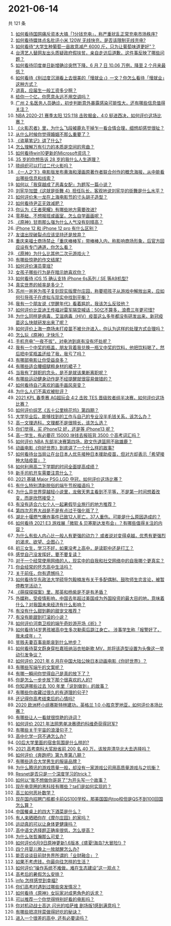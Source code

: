 # 2021-06-14

共 121 条

<!-- BEGIN -->
<!-- 最后更新时间 Mon Jun 14 2021 17:01:41 GMT+0800 (China Standard Time) -->

1. [如何看待国网痛斥资本大搞「1分钱充电」，称严重扰乱正常充电市场秩序?](https://www.zhihu.com/question/464766118)
2. [如何看待媒体点名批评小米 120W 无线快充，是否该限制无线充电?](https://www.zhihu.com/question/464750035)
3. [如何看待“大学生种葡萄一亩故意减产 6000
   斤，只为让葡萄味道更好”？](https://www.zhihu.com/question/464455061)
4. [台湾艺人替网友出头质疑政府假扶贫，亲自走访后道歉，这件事反映了哪些问题？](https://www.zhihu.com/question/464604915)
5. [如何看待印度单日新增确诊突然下降，6 月 7 日 10.06 万例，降至 2
   个月来最低？](https://www.zhihu.com/question/464053148)
6. [如何看待《别过度沉溺看上去很美的「慢就业」》一文？你怎么看待「慢就业」这种方式？](https://www.zhihu.com/question/464448399)
7. [讲真，应届生一般工资多少啊？](https://www.zhihu.com/question/58570383)
8. [给你一个亿，你愿意永远不用空调吗？](https://www.zhihu.com/question/461752259)
9. [广州 2
   名医务人员确诊，初步判断意外暴露感染可能性大，还有哪些信息值得关注？](https://www.zhihu.com/question/464902327)
10. [NBA 2020-21 赛季太阳 125:118 击败掘金，4:0
    挺进西决，如何评价这场比赛？](https://www.zhihu.com/question/464894466)
11. [《火影忍者》里，为什么飞段被鹿丸干掉乍一看合情合理，细想却感觉很扯？](https://www.zhihu.com/question/459621987)
12. [从什么时候你觉得婚姻不那么重要了？](https://www.zhihu.com/question/454383382)
13. [《盗墓笔记》讲了什么?](https://www.zhihu.com/question/32090742)
14. [怎么理解万有引力的本质是空间的弯曲？](https://www.zhihu.com/question/330796123)
15. [如何看待win10更新的Microsoft资讯？](https://www.zhihu.com/question/464120290)
16. [35 岁的你想告诉 28 岁的我什么人生道理？](https://www.zhihu.com/question/345832687)
17. [晓组织可以打过二代火影吗？](https://www.zhihu.com/question/462986796)
18. [《一人之下》电影版发布黄海和漫画原著作者联合创作的概念海报，从中能看出哪些信息和线索？](https://www.zhihu.com/question/464799145)
19. [如何以「我穿越成了恶毒女配」为题写一篇小说？](https://www.zhihu.com/question/434090318)
20. [刘宪华加盟《这就是街舞
    4》担任队长，客观地说刘宪华的街舞是什么水平？](https://www.zhihu.com/question/464486529)
21. [如何评价朱一龙在上海电影节的寸头胡子造型？](https://www.zhihu.com/question/464613394)
22. [如何看待尹正无效减肥？](https://www.zhihu.com/question/464743137)
23. [你认为《王者荣耀》有哪些地方需要改进?](https://www.zhihu.com/question/458625117)
24. [零基础，不想报班或画室，怎么自学画画呢？](https://www.zhihu.com/question/22053236)
25. [《原神》甘雨那么强为什么人气没有刻晴高？](https://www.zhihu.com/question/464391717)
26. [iPhone 12 和 iPhone 12 pro 有什么区别？](https://www.zhihu.com/question/425539076)
27. [友谊出现破裂点应该坚持还是放弃？](https://www.zhihu.com/question/462488888)
28. [重庆来福士商场禁止「重庆棒棒军」带棒棒入内，称影响商场形象，后官方回应设有专门通道，你怎么看？](https://www.zhihu.com/question/464277644)
29. [《原神》为什么比其他二次元游戏火？](https://www.zhihu.com/question/463779591)
30. [有哪些惊艳的作文结尾?](https://www.zhihu.com/question/369181074)
31. [如何评价演员童瑶?](https://www.zhihu.com/question/374564039)
32. [女孩子哪些行为是在暗示她喜欢你？](https://www.zhihu.com/question/457449556)
33. [如何看待 iOS 15 确认支持 iPhone 6s系列 / SE
    等A9机型?](https://www.zhihu.com/question/463795738)
34. [真实世界的帧率是多少？](https://www.zhihu.com/question/463432278)
35. [苏州一爸爸为孩子复刻现实版摩尔庄园，称要把孩子从游戏中解放出来，应如何引导孩子在虚拟与现实中找到平衡？](https://www.zhihu.com/question/464491170)
36. [我有一个朋友说《觉醒年代》看着尴尬，我该怎么反驳他？](https://www.zhihu.com/question/451585351)
37. [如何评价比亚迪王传福对雷军隔空喊话：50亿不算多，浪费三年更可惜?](https://www.zhihu.com/question/464298292)
38. [为什么同样是病毒，艾滋病毒（HIV）疫苗这么多年都没有研发出来，新冠疫苗这么快就研发出来了呢？](https://www.zhihu.com/question/464293186)
39. [如何评价上海一商场未打疫苗不被允许进入，你认为这样的处理方式合理吗？](https://www.zhihu.com/question/463818396)
40. [怎么玩《原神》才快乐？](https://www.zhihu.com/question/458800508)
41. [手机充电“一夜不拔”，对电池到底有没有坏处呢？](https://www.zhihu.com/question/351666337)
42. [我有一个中奖的瓶盖，朋友背着我兑换一瓶又中奖的饮料，他把饮料喝了，然后把中奖瓶盖还给了我，我亏了吗？](https://www.zhihu.com/question/459981000)
43. [有哪部电影让你受益良多？](https://www.zhihu.com/question/303835412)
44. [有哪些适合腰细腿粗身材的裙子？](https://www.zhihu.com/question/451854465)
45. [当我有了辞职的念头，是不是就该果断离职呢？](https://www.zhihu.com/question/399873490)
46. [有哪些运动健身动作是不经提醒就很容易做错的？](https://www.zhihu.com/question/270921440)
47. [如何看待自己喜欢的画手画风突变？](https://www.zhihu.com/question/307511431)
48. [为什么人们不喜欢被批评？](https://www.zhihu.com/question/22987136)
49. [2021 KPL 春季赛 AG超玩会 4:2 击败 TES
    晋级败者组半决赛，如何评价这场比赛？](https://www.zhihu.com/question/464861706)
50. [如何评价综艺《五十公里桃花坞》第四期？](https://www.zhihu.com/question/464676192)
51. [大学毕业后，能够找到的工作与自己的专业没半毛钱关系，该怎么办？](https://www.zhihu.com/question/453483009)
52. [高一文理选科，文理都不是很擅长，该怎么选？](https://www.zhihu.com/question/463506260)
53. [你们觉得，买 iPhone12 好，还是等 iPhone13
    呢？](https://www.zhihu.com/question/426253380)
54. [高一学生，有必要花 15000 块钱去报班背 3500
    个高考词汇吗？](https://www.zhihu.com/question/460422473)
55. [如何评价 NBA 东部半决赛第四场，欧文伤退篮网不敌雄鹿？](https://www.zhihu.com/question/464891369)
56. [动画电影《你好世界》到底讲了一个什么样的故事?](https://www.zhihu.com/question/464262833)
57. [如何看待台当局让在台日本人优先接种日本援助疫苗，但对方却表示「希望接种大陆疫苗」？](https://www.zhihu.com/question/464492676)
58. [如何利用高二下学期的时间全面提高成绩？](https://www.zhihu.com/question/313416625)
59. [新手司机开车需要注意什么？](https://www.zhihu.com/question/418373990)
60. [2021 基辅 Major PSG.LGD
    夺冠，如何评价这场比赛？](https://www.zhihu.com/question/464892135)
61. [有什么特别清新脱俗的端午节祝福语吗？](https://www.zhihu.com/question/281359595)
62. [为什么异世界穿越轻小说里，龙傲天男主看到不平等，不是第一时间想着改变，而是欣然接受？](https://www.zhihu.com/question/464353705)
63. [有没有适合六七个人一起暑假毕业旅行的地方推荐？](https://www.zhihu.com/question/460217937)
64. [第四次忍界大战是不是有点过于强化斑了？](https://www.zhihu.com/question/463167494)
65. [湖北十堰燃气爆炸事件已致12人死亡，37人重伤。可能是什么原因造成的？](https://www.zhihu.com/question/464751425)
66. [如何看待 2021 E3 游戏展「微软 &
    贝塞斯达发布会」？有哪些值得关注的内容？](https://www.zhihu.com/question/464870968)
67. [为什么有些人内心比一般人有更强的动力？
    或者说对变得卓越，优秀有更强烈的渴求、欲望、企图心？](https://www.zhihu.com/question/19670723)
68. [初三女生，学习不好，如果没考上高中，是读职中还是打工？](https://www.zhihu.com/question/458989163)
69. [感觉自己没发挥好，要不要复读？](https://www.zhihu.com/question/464121867)
70. [对于一个经常使用网络的人，现实中的自我和社交网络中的自我哪个更真实？](https://www.zhihu.com/question/22669483)
71. [你会经常的怀念高中生活吗？](https://www.zhihu.com/question/430748904)
72. [关于前任，你有遗憾吗？](https://www.zhihu.com/question/458229866)
73. [如何看待华东政法大学硕导包毅楠发布关于多配偶制、鼓吹师生恋言论，被暂停教学活动？](https://www.zhihu.com/question/463918672)
74. [《萌探探探案》里，那英和杨紫是不是有矛盾？](https://www.zhihu.com/question/464554526)
75. [外媒称，受疫情影响，中国去年超过美国成为外国投资的最大目的地，意味着什么？对我国未来经济有什么影响？](https://www.zhihu.com/question/457880259)
76. [有没有什么甜到齁的甜宠文推荐 ?](https://www.zhihu.com/question/362988648)
77. [有没有能甜到打滚的小说？](https://www.zhihu.com/question/440275476)
78. [如何评价河南卫视的端午奇妙游开场《祈》?](https://www.zhihu.com/question/464708590)
79. [如何看待14岁男孩被高中生多次勒索后跳江身亡，
    涉事学生称「报警好了，我未成年」？](https://www.zhihu.com/question/464277122)
80. [贫贱夫妻百事哀能哀到什么地步？](https://www.zhihu.com/question/363473759)
81. [如何看待莫文蔚身穿杜嘉班纳浴衣拍新歌
    MV，并将该造型设置为头像这一举动引发争议？](https://www.zhihu.com/question/464608586)
82. [如何评价 2021 年 6
    月在中国大陆公映日本动画电影《你好世界》？](https://www.zhihu.com/question/462217412)
83. [有哪些写端午的文案呢？](https://www.zhihu.com/question/464227774)
84. [有哪一瞬间你觉得自己是真的放下了？](https://www.zhihu.com/question/462689698)
85. [你是怎么一步步放下那个很喜欢的人的?](https://www.zhihu.com/question/462214825)
86. [你知道哪些过去 100 年里「说到做到」的故事？](https://www.zhihu.com/question/464242642)
87. [有哪些你收藏过很久的有道理的句子?](https://www.zhihu.com/question/458504321)
88. [还记得你高考结束后的心情吗?](https://www.zhihu.com/question/464556915)
89. [2020 欧洲杯小组赛斯特林建功，英格兰 1:0
    小胜克罗地亚，如何评价本场比赛？](https://www.zhihu.com/question/464785707)
90. [有哪些让人一看就很惊艳的诗词？](https://www.zhihu.com/question/458249179)
91. [如何评价 2021 年法网男单决赛德约科维奇获得冠军?](https://www.zhihu.com/question/464882084)
92. [有哪些关于宇宙的浪漫句子？](https://www.zhihu.com/question/441262929)
93. [高中化学一窍不通怎么办?](https://www.zhihu.com/question/352785195)
94. [00后大学里面的宿舍氛围是什么样的?](https://www.zhihu.com/question/464374285)
95. [2021 高考南科大奖励省前 200 名 40
    万，该放弃清华北大去选择吗？](https://www.zhihu.com/question/464200988)
96. [如何评价《奔跑吧》第九季第八期？](https://www.zhihu.com/question/464526784)
97. [有哪些适合大学男生的服装品牌？](https://www.zhihu.com/question/282681681)
98. [为什么腾讯的游戏质量一般，却没有一家游戏公司用高质量游戏与之抗衡？](https://www.zhihu.com/question/437231835)
99. [Resnet是否只是一个深度学习的trick？](https://www.zhihu.com/question/459892388)
100. [如何以“我不想做你哥哥了”为开头写一个故事？](https://www.zhihu.com/question/450075897)
101. [现在电竞圈的黑科技有哪些？ta们是如何实现的？](https://www.zhihu.com/question/464083941)
102. [高三如何恶补数学？](https://www.zhihu.com/question/27285776)
103. [现在国内招聘门槛都卡前QS100学校，那美国国内top校但是QS不到100回国怎么算？](https://www.zhihu.com/question/463057342)
104. [中国餐桌上的四大下酒菜是什么？](https://www.zhihu.com/question/462205949)
105. [有人来晒晒你在《摩尔庄园》的家吗？](https://www.zhihu.com/question/463512086)
106. [运动真的可以让身体更健康吗？](https://www.zhihu.com/question/453841541)
107. [高中语文选择题正确率很低，怎么提高？](https://www.zhihu.com/question/268757871)
108. [为什么张哲瀚那么可爱？](https://www.zhihu.com/question/457147181)
109. [如何评价6月9日原神更新1.6版本《盛夏!海岛?大冒险!》?](https://www.zhihu.com/question/464000878)
110. [四个月婴儿晚上一放就醒怎么办?](https://www.zhihu.com/question/434473712)
111. [能否谈谈目前财务界所谓的「业财融合」？](https://www.zhihu.com/question/276174221)
112. [如果不考虑钱，你最向往怎样的生活？](https://www.zhihu.com/question/463878603)
113. [如何评价“操作系统不难做，难在生态建设”这一观点？](https://www.zhihu.com/question/464418369)
114. [高考后的暑假怎么安排？](https://www.zhihu.com/question/398637488)
115. [infp 怎样感觉到幸福?](https://www.zhihu.com/question/462853839)
116. [你们高考时遇到过哪些突发情况？](https://www.zhihu.com/question/284637836)
117. [如何看待《原神》女玩家对成男角色的诉求？](https://www.zhihu.com/question/464253913)
118. [可以推荐一个你觉得特别好看的电影吗？](https://www.zhihu.com/question/460500917)
119. [你对机动战士高达 闪光的哈萨维 剧场版1感到满意吗？](https://www.zhihu.com/question/464485964)
120. [有哪些把凉拌菜做得好吃的秘诀？](https://www.zhihu.com/question/327948969)
121. [进入一个很差的高中, 还有必要读吗？](https://www.zhihu.com/question/463427251)

<!-- END -->
